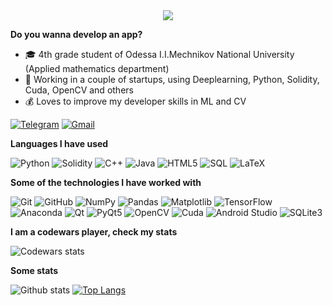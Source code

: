 <div align="center">
	<img src = "https://media.giphy.com/media/cJHcuSUFIrymctvBMI/giphy.gif">
</div>

**Do you wanna develop an app?**

-   :mortar_board: 4th grade student of Odessa I.I.Mechnikov National University (Applied mathematics department)
-   :test_tube: Working in a couple of startups, using Deeplearning, Python, Solidity, Cuda, OpenCV and others
-   :moneybag: Loves to improve my developer skills in ML and CV

[![Telegram](https://img.shields.io/badge/-TELEGRAM-2CA5E0?style=for-the-badge&logo=telegram&logoColor=white)](https://t.me/dmor)
[![Gmail](https://img.shields.io/badge/-GMAIL-D14836?style=for-the-badge&logo=gmail&logoColor=white)](mailto:idima.mor@gmail.com)

**Languages I have used**

![Python](https://img.shields.io/badge/-Python-000000?style=flat&logo=python)
![Solidity](https://img.shields.io/badge/-solidity-000000?style=flat&logo=ethereum)
![C++](https://img.shields.io/badge/-C++-000000?style=flat&logo=C%2B%2B&logoColor=00599C)
![Java](https://img.shields.io/badge/-Java-000000?style=flat&logo=Java)
![HTML5](https://img.shields.io/badge/-HTML5-000000?style=flat&logo=HTML5)
![SQL](https://img.shields.io/badge/-SQL-000000?style=flat&logo=MySQL)
![LaTeX](https://img.shields.io/badge/-LATEX-000000?style=flat&logo=LaTeX)

**Some of the technologies I have worked with**

![Git](https://img.shields.io/badge/-Git-000000?style=flat&logo=git&logoColor=F05032)
![GitHub](https://img.shields.io/badge/-GitHub-000000?style=flat&logo=github&logoColor=FFFFFF)
![NumPy](https://img.shields.io/badge/-Numpy-000000?style=flat&logo=python)
![Pandas](https://img.shields.io/badge/-Pandas-000000?style=flat&logo=pandas)
![Matplotlib](https://img.shields.io/badge/-Matplotlib-000000?style=flat&logo=python)
![TensorFlow](https://img.shields.io/badge/-TensorFlow-000000?style=flat&logo=tensorflow)
![Anaconda](https://img.shields.io/badge/-Anaconda-000000?style=flat&logo=anaconda)
![Qt](https://img.shields.io/badge/-Qt-000000?style=flat&logo=qt)
![PyQt5](https://img.shields.io/badge/-PyQt5-000000?style=flat&logo=qt)
![OpenCV](https://img.shields.io/badge/-OpenCV-000000?style=flat&logo=C%2B%2B&)
![Cuda](https://img.shields.io/badge/-Cuda-000000?style=flat&logo=nvidia)
![Android Studio](https://img.shields.io/badge/-AndroidStudio-000000?style=flat&logo=android)
![SQLite3](https://img.shields.io/badge/-SQLite3-000000?style=flat&logo=sqlite)

**I am a codewars player, check my stats**

![Codewars stats](https://www.codewars.com/users/morozdima/badges/large)

**Some stats**

![Github stats](https://github-readme-stats.vercel.app/api?username=morozdima&count_private=true)
[![Top Langs](https://github-readme-stats.vercel.app/api/top-langs/?username=morozdima&hide=java&layout=compact)](https://github.com/anuraghazra/github-readme-stats)
